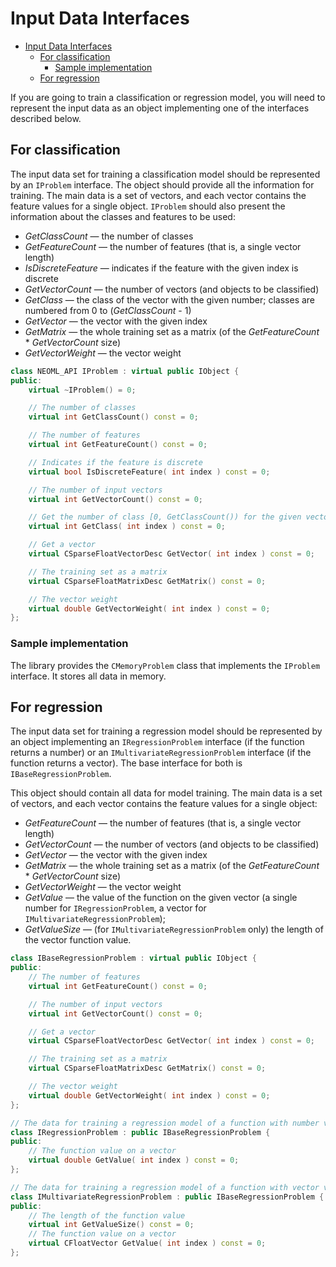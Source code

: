 # Input Data Interfaces

<!-- TOC -->

- [Input Data Interfaces](#input-data-interfaces)
	- [For classification](#for-classification)
		- [Sample implementation](#sample-implementation)
	- [For regression](#for-regression)

<!-- /TOC -->

If you are going to train a classification or regression model, you will need to represent the input data as an object implementing one of the interfaces described below.

## For classification

The input data set for training a classification model should be represented by an `IProblem` interface. The object should provide all the information for training. The main data is a set of vectors, and each vector contains the feature values for a single object. `IProblem` should also present the information about the classes and features to be used:

- *GetClassCount* — the number of classes
- *GetFeatureCount* — the number of features (that is, a single vector length)
- *IsDiscreteFeature* — indicates if the feature with the given index is discrete
- *GetVectorCount* — the number of vectors (and objects to be classified)
- *GetClass* — the class of the vector with the given number; classes are numbered from 0 to (*GetClassCount* - 1)
- *GetVector* — the vector with the given index
- *GetMatrix* — the whole training set as a matrix (of the *GetFeatureCount* * *GetVectorCount* size)
- *GetVectorWeight* — the vector weight

```c++
class NEOML_API IProblem : virtual public IObject {
public:
	virtual ~IProblem() = 0;

	// The number of classes
	virtual int GetClassCount() const = 0;

	// The number of features
	virtual int GetFeatureCount() const = 0;

	// Indicates if the feature is discrete
	virtual bool IsDiscreteFeature( int index ) const = 0;

	// The number of input vectors
	virtual int GetVectorCount() const = 0;

	// Get the number of class [0, GetClassCount()) for the given vector
	virtual int GetClass( int index ) const = 0;

	// Get a vector
	virtual CSparseFloatVectorDesc GetVector( int index ) const = 0;

	// The training set as a matrix
	virtual CSparseFloatMatrixDesc GetMatrix() const = 0;

	// The vector weight
	virtual double GetVectorWeight( int index ) const = 0;
};
```

### Sample implementation

The library provides the `CMemoryProblem` class that implements the `IProblem` interface. It stores all data in memory.

## For regression

The input data set for training a regression model should be represented by an object implementing an `IRegressionProblem` interface (if the function returns a number) or an `IMultivariateRegressionProblem` interface (if the function returns a vector). The base interface for both is `IBaseRegressionProblem`.

This object should contain all data for model training. The main data is a set of vectors, and each vector contains the feature values for a single object:

- *GetFeatureCount* — the number of features (that is, a single vector length)
- *GetVectorCount* — the number of vectors (and objects to be classified)
- *GetVector* — the vector with the given index
- *GetMatrix* — the whole training set as a matrix (of the *GetFeatureCount* * *GetVectorCount* size)
- *GetVectorWeight* — the vector weight
- *GetValue* — the value of the function on the given vector (a single number for `IRegressionProblem`, a vector for `IMultivariateRegressionProblem`);
- *GetValueSize* — (for `IMultivariateRegressionProblem` only) the length of the vector function value.

```c++
class IBaseRegressionProblem : virtual public IObject {
public:
	// The number of features
	virtual int GetFeatureCount() const = 0;

	// The number of input vectors
	virtual int GetVectorCount() const = 0;

	// Get a vector
	virtual CSparseFloatVectorDesc GetVector( int index ) const = 0;

	// The training set as a matrix
	virtual CSparseFloatMatrixDesc GetMatrix() const = 0;

	// The vector weight
	virtual double GetVectorWeight( int index ) const = 0;
};

// The data for training a regression model of a function with number value
class IRegressionProblem : public IBaseRegressionProblem {
public:
	// The function value on a vector
	virtual double GetValue( int index ) const = 0;
};

// The data for training a regression model of a function with vector value
class IMultivariateRegressionProblem : public IBaseRegressionProblem {
public:
	// The length of the function value
	virtual int GetValueSize() const = 0;
	// The function value on a vector
	virtual CFloatVector GetValue( int index ) const = 0;
};
```
